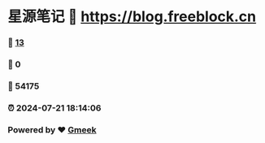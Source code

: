# 星源笔记 :link: https://blog.freeblock.cn 
### :page_facing_up: [13](https://blog.freeblock.cn/tag.html) 
### :speech_balloon: 0 
### :hibiscus: 54175 
### :alarm_clock: 2024-07-21 18:14:06 
### Powered by :heart: [Gmeek](https://github.com/Meekdai/Gmeek)

